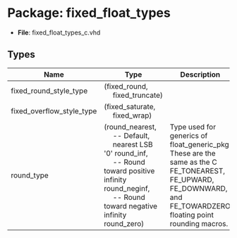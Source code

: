 # Package: fixed_float_types

- **File**: fixed_float_types_c.vhd
## Types

| Name                      | Type                                                                                                                                                                                                                                                                                                                | Description                                                                                                                                                         |
| ------------------------- | ------------------------------------------------------------------------------------------------------------------------------------------------------------------------------------------------------------------------------------------------------------------------------------------------------------------- | ------------------------------------------------------------------------------------------------------------------------------------------------------------------- |
| fixed_round_style_type    | (fixed_round,<br><span style="padding-left:20px"> fixed_truncate)                                                                                                                                                                                                                                                   |                                                                                                                                                                     |
| fixed_overflow_style_type | (fixed_saturate,<br><span style="padding-left:20px"> fixed_wrap)                                                                                                                                                                                                                                                    |                                                                                                                                                                     |
| round_type                | (round_nearest,<br><span style="padding-left:20px">    -- Default,<br><span style="padding-left:20px"> nearest LSB '0' round_inf,<br><span style="padding-left:20px">        -- Round toward positive infinity round_neginf,<br><span style="padding-left:20px">     -- Round toward negative infinity round_zero)  |  Type used for generics of float_generic_pkg  These are the same as the C FE_TONEAREST, FE_UPWARD, FE_DOWNWARD,  and FE_TOWARDZERO floating point rounding macros.  |
